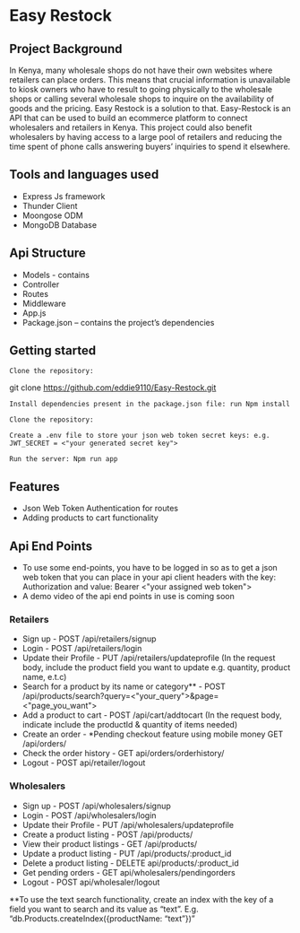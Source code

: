 # Easy Restock
## Project Background
In Kenya, many wholesale shops do not have their own websites where retailers can place orders. This means that crucial information is unavailable to kiosk owners who have to result to going physically to the wholesale shops or calling several wholesale shops to inquire on the availability of goods and the pricing.
Easy Restock is a solution to that. Easy-Restock is an API that can be used to build an ecommerce platform to connect wholesalers and retailers in Kenya. 
This project could also benefit wholesalers by having access to a large pool of retailers and reducing the time spent of phone calls answering buyers’ inquiries to spend it elsewhere. 

## Tools and languages used
  -	Express Js framework
  -	Thunder Client
  -	Moongose ODM
  -	MongoDB Database

## Api Structure
  -	Models - contains
  -	Controller
  -	Routes
  -	Middleware
  -	App.js
  -	Package.json – contains the project’s dependencies


## Getting started

    Clone the repository:

git clone https://github.com/eddie9110/Easy-Restock.git

    Install dependencies present in the package.json file: run Npm install

    Clone the repository:

    Create a .env file to store your json web token secret keys: e.g. JWT_SECRET = <"your generated secret key">

    Run the server: Npm run app





## Features
- Json Web Token Authentication for routes
- Adding products to cart functionality




## Api End Points
- To use some end-points, you have to be logged in so as to get a json web token that you can place in your api client headers with the key: Authorization and value: Bearer <"your assigned web token">
- A demo video of the api end points in use is coming soon

### Retailers
  -	Sign up - POST /api/retailers/signup
  -	Login - POST /api/retailers/login
  -	Update their Profile - PUT /api/retailers/updateprofile (In the request body, include the product field you want to update e.g. quantity, product name, e.t.c)
  -	Search for a product by its name or category** - POST /api/products/search?query=<"your_query">&page=<"page_you_want">
  -	Add a product to cart - POST /api/cart/addtocart (In the request body, indicate include the productId & quantity of items needed)
  - Create an order - *Pending checkout feature using mobile money GET /api/orders/
  -	Check the order history - GET api/orders/orderhistory/
  -	Logout - POST api/retailer/logout


### Wholesalers
  -	Sign up - POST /api/wholesalers/signup
  -	Login - POST /api/wholesalers/login
  -	Update their Profile - PUT /api/wholesalers/updateprofile
  -	Create a product listing - POST /api/products/
  -	View their product listings - GET /api/products/
  -	Update a product listing - PUT /api/products/:product_id
  -	Delete a product listing - DELETE api/products/:product_id
  -	Get pending orders - GET api/wholesalers/pendingorders
  -	Logout - POST api/wholesaler/logout


**To use the text search functionality, create an index with the key of a field you want to search and its value as “text”. E.g.   “db.Products.createIndex({productName: “text”})”
